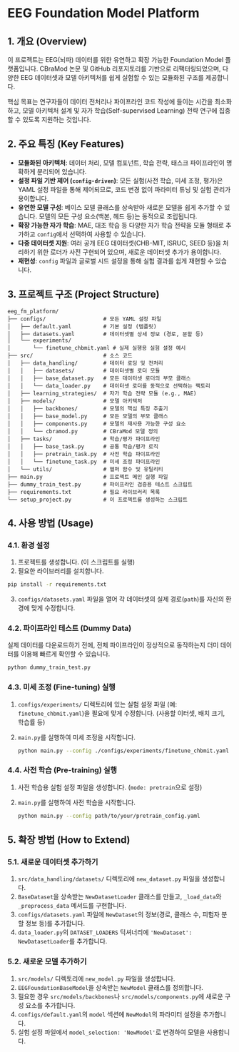 # EEG Foundation Model Platform

  ## 1. 개요 (Overview)

  이 프로젝트는 EEG(뇌파) 데이터를 위한 유연하고 확장 가능한 Foundation Model 플랫폼입니다. CBraMod 논문 및 GitHub 리포지토리를 기반으로 리팩터링되었으며, 다양한 EEG 데이터셋과 모델 아키텍처를 쉽게 실험할 수 있는 모듈화된 구조를 제공합니다.

  핵심 목표는 연구자들이 데이터 전처리나 파이프라인 코드 작성에 들이는 시간을 최소화하고, 모델 아키텍처 설계 및 자가 학습(Self-supervised Learning) 전략 연구에 집중할 수 있도록 지원하는 것입니다.

  ## 2. 주요 특징 (Key Features)

  - **모듈화된 아키텍처**: 데이터 처리, 모델 컴포넌트, 학습 전략, 태스크 파이프라인이 명확하게 분리되어 있습니다.
  - **설정 파일 기반 제어 (`config-driven`)**: 모든 실험(사전 학습, 미세 조정, 평가)은 YAML 설정 파일을 통해 제어되므로, 코드 변경 없이 파라미터 튜닝 및 실험 관리가 용이합니다.
  - **유연한 모델 구성**: 베이스 모델 클래스를 상속받아 새로운 모델을 쉽게 추가할 수 있습니다. 모델의 모든 구성 요소(백본, 헤드 등)는 동적으로 조립됩니다.
  - **확장 가능한 자가 학습**: MAE, 대조 학습 등 다양한 자가 학습 전략을 모듈 형태로 추가하고 `config`에서 선택하여 사용할 수 있습니다.
  - **다중 데이터셋 지원**: 여러 공개 EEG 데이터셋(CHB-MIT, ISRUC, SEED 등)을 처리하기 위한 로더가 사전 구현되어 있으며, 새로운 데이터셋 추가가 용이합니다.
  - **재현성**: `config` 파일과 글로벌 시드 설정을 통해 실험 결과를 쉽게 재현할 수 있습니다.

  ## 3. 프로젝트 구조 (Project Structure)

  ```
  eeg_fm_platform/
  ├── configs/                  # 모든 YAML 설정 파일
  │   ├── default.yaml          # 기본 설정 (템플릿)
  │   ├── datasets.yaml         # 데이터셋별 상세 정보 (경로, 분할 등)
  │   └── experiments/
  │       └── finetune_chbmit.yaml # 실제 실행용 실험 설정 예시
  ├── src/                      # 소스 코드
  │   ├── data_handling/        # 데이터 로딩 및 전처리
  │   │   ├── datasets/         # 데이터셋별 로더 모듈
  │   │   ├── base_dataset.py   # 모든 데이터셋 로더의 부모 클래스
  │   │   └── data_loader.py    # 데이터셋 로더를 동적으로 선택하는 팩토리
  │   ├── learning_strategies/  # 자가 학습 전략 모듈 (e.g., MAE)
  │   ├── models/               # 모델 아키텍처
  │   │   ├── backbones/        # 모델의 핵심 특징 추출기
  │   │   ├── base_model.py     # 모든 모델의 부모 클래스
  │   │   ├── components.py     # 모델의 재사용 가능한 구성 요소
  │   │   └── cbramod.py        # CBraMod 모델 정의
  │   ├── tasks/                # 학습/평가 파이프라인
  │   │   ├── base_task.py      # 공통 학습/평가 로직
  │   │   ├── pretrain_task.py  # 사전 학습 파이프라인
  │   │   └── finetune_task.py  # 미세 조정 파이프라인
  │   └── utils/                # 헬퍼 함수 및 유틸리티
  ├── main.py                   # 프로젝트 메인 실행 파일
  ├── dummy_train_test.py       # 파이프라인 검증용 테스트 스크립트
  ├── requirements.txt          # 필요 라이브러리 목록
  └── setup_project.py          # 이 프로젝트를 생성하는 스크립트
  ```

  ## 4. 사용 방법 (Usage)

  ### 4.1. 환경 설정

  1.  프로젝트를 생성합니다. (이 스크립트를 실행)
  2.  필요한 라이브러리를 설치합니다.
  ```bash
  pip install -r requirements.txt
  ```
  3.  `configs/datasets.yaml` 파일을 열어 각 데이터셋의 실제 경로(`path`)를 자신의 환경에 맞게 수정합니다.

  ### 4.2. 파이프라인 테스트 (Dummy Data)

  실제 데이터를 다운로드하기 전에, 전체 파이프라인이 정상적으로 동작하는지 더미 데이터를 이용해 빠르게 확인할 수 있습니다.

  ```bash
  python dummy_train_test.py
  ```

  ### 4.3. 미세 조정 (Fine-tuning) 실행

  1.  `configs/experiments/` 디렉토리에 있는 실험 설정 파일 (예: `finetune_chbmit.yaml`)을 필요에 맞게 수정합니다. (사용할 이터셋, 배치 크기, 학습률 등)
  2.  `main.py`를 실행하여 미세 조정을 시작합니다.
  
      ```bash
      python main.py --config ./configs/experiments/finetune_chbmit.yaml
      ```

  ### 4.4. 사전 학습 (Pre-training) 실행

  1.  사전 학습용 실험 설정 파일을 생성합니다. (`mode: pretrain`으로 설정)
  2.  `main.py`를 실행하여 사전 학습을 시작합니다.

      ```bash
      python main.py --config path/to/your/pretrain_config.yaml
  ## 5. 확장 방법 (How to Extend)

  ### 5.1. 새로운 데이터셋 추가하기

  1.  `src/data_handling/datasets/` 디렉토리에 `new_dataset.py` 파일을 생성합니다.
  2.  `BaseDataset`을 상속받는 `NewDatasetLoader` 클래스를 만들고, `_load_data`와 `_preprocess_data` 메서드를 구현합니다.
  3.  `configs/datasets.yaml` 파일에 `NewDataset`의 정보(경로, 클래스 수, 피험자 분할 정보 등)를 추가합니다.
  4.  `data_loader.py`의 `DATASET_LOADERS` 딕셔너리에 `'NewDataset': NewDatasetLoader`를 추가합니다.

  ### 5.2. 새로운 모델 추가하기

  1.  `src/models/` 디렉토리에 `new_model.py` 파일을 생성합니다.
  2.  `EEGFoundationBaseModel`을 상속받는 `NewModel` 클래스를 정의합니다.
  3.  필요한 경우 `src/models/backbones`나 `src/models/components.py`에 새로운 구성 요소를 추가합니다.
  4.  `configs/default.yaml`의 `model` 섹션에 `NewModel`의 파라미터 설정을 추가합니다.
  5.  실험 설정 파일에서 `model_selection: 'NewModel'`로 변경하여 모델을 사용합니다.
